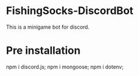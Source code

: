 # FishingSocks-DiscordBot
This is a minigame bot for discord.

# Pre installation
npm i discord.js;
npm i mongoose;
npm i dotenv;
